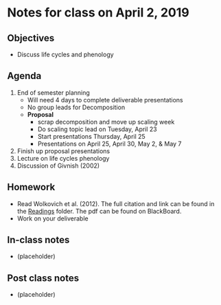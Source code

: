 # Notes for class on April 2, 2019

## Objectives
- Discuss life cycles and phenology

## Agenda
1. End of semester planning
	- Will need 4 days to complete deliverable presentations
	- No group leads for Decomposition
	- **Proposal**
		- scrap decomposition and move up scaling week
		- Do scaling topic lead on Tuesday, April 23
		- Start presentations Thursday, April 25
		- Presentations on April 25, April 30, May 2, & May 7
2. Finish up proposal presentations
3. Lecture on life cycles phenology
4. Discussion of Givnish (2002)

## Homework
- Read Wolkovich et al. (2012). The full citation and link can be found in the 
[Readings](../Readings) folder. The pdf can be found on BlackBoard.
- Work on your deliverable

## In-class notes
- (placeholder)

## Post class notes
- (placeholder)